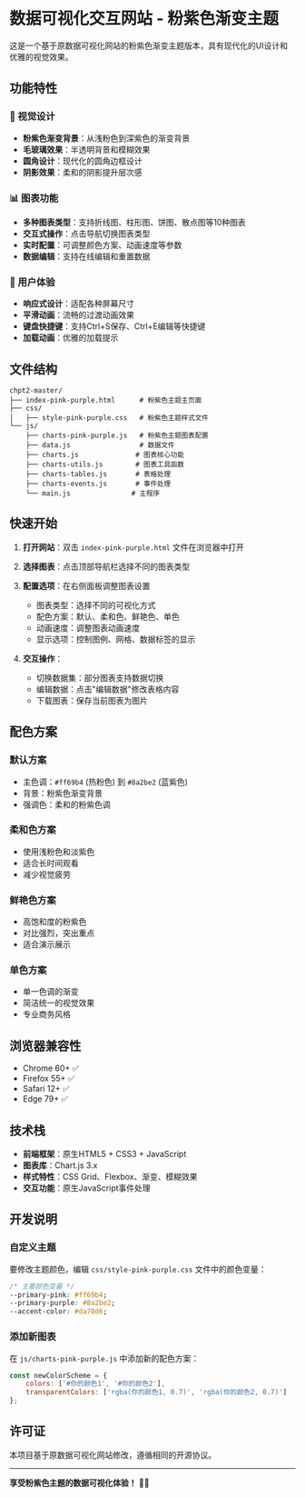 # 数据可视化交互网站 - 粉紫色渐变主题

这是一个基于原数据可视化网站的粉紫色渐变主题版本，具有现代化的UI设计和优雅的视觉效果。

## 功能特性

### 🎨 视觉设计
- **粉紫色渐变背景**：从浅粉色到深紫色的渐变背景
- **毛玻璃效果**：半透明背景和模糊效果
- **圆角设计**：现代化的圆角边框设计
- **阴影效果**：柔和的阴影提升层次感

### 📊 图表功能
- **多种图表类型**：支持折线图、柱形图、饼图、散点图等10种图表
- **交互式操作**：点击导航切换图表类型
- **实时配置**：可调整颜色方案、动画速度等参数
- **数据编辑**：支持在线编辑和重置数据

### 🎯 用户体验
- **响应式设计**：适配各种屏幕尺寸
- **平滑动画**：流畅的过渡动画效果
- **键盘快捷键**：支持Ctrl+S保存、Ctrl+E编辑等快捷键
- **加载动画**：优雅的加载提示

## 文件结构

```
chpt2-master/
├── index-pink-purple.html      # 粉紫色主题主页面
├── css/
│   ├── style-pink-purple.css   # 粉紫色主题样式文件
└── js/
    ├── charts-pink-purple.js   # 粉紫色主题图表配置
    ├── data.js                 # 数据文件
    ├── charts.js              # 图表核心功能
    ├── charts-utils.js        # 图表工具函数
    ├── charts-tables.js       # 表格处理
    ├── charts-events.js       # 事件处理
    └── main.js               # 主程序
```

## 快速开始

1. **打开网站**：双击 `index-pink-purple.html` 文件在浏览器中打开

2. **选择图表**：点击顶部导航栏选择不同的图表类型

3. **配置选项**：在右侧面板调整图表设置
   - 图表类型：选择不同的可视化方式
   - 配色方案：默认、柔和色、鲜艳色、单色
   - 动画速度：调整图表动画速度
   - 显示选项：控制图例、网格、数据标签的显示

4. **交互操作**：
   - 切换数据集：部分图表支持数据切换
   - 编辑数据：点击"编辑数据"修改表格内容
   - 下载图表：保存当前图表为图片

## 配色方案

### 默认方案
- 主色调：`#ff69b4` (热粉色) 到 `#8a2be2` (蓝紫色)
- 背景：粉紫色渐变背景
- 强调色：柔和的粉紫色调

### 柔和色方案
- 使用浅粉色和淡紫色
- 适合长时间观看
- 减少视觉疲劳

### 鲜艳色方案
- 高饱和度的粉紫色
- 对比强烈，突出重点
- 适合演示展示

### 单色方案
- 单一色调的渐变
- 简洁统一的视觉效果
- 专业商务风格

## 浏览器兼容性

- Chrome 60+ ✅
- Firefox 55+ ✅  
- Safari 12+ ✅
- Edge 79+ ✅

## 技术栈

- **前端框架**：原生HTML5 + CSS3 + JavaScript
- **图表库**：Chart.js 3.x
- **样式特性**：CSS Grid、Flexbox、渐变、模糊效果
- **交互功能**：原生JavaScript事件处理

## 开发说明

### 自定义主题
要修改主题颜色，编辑 `css/style-pink-purple.css` 文件中的颜色变量：

```css
/* 主要颜色变量 */
--primary-pink: #ff69b4;
--primary-purple: #8a2be2;
--accent-color: #da70d6;
```

### 添加新图表
在 `js/charts-pink-purple.js` 中添加新的配色方案：

```javascript
const newColorScheme = {
    colors: ['#你的颜色1', '#你的颜色2'],
    transparentColors: ['rgba(你的颜色1, 0.7)', 'rgba(你的颜色2, 0.7)']
};
```

## 许可证

本项目基于原数据可视化网站修改，遵循相同的开源协议。

---

**享受粉紫色主题的数据可视化体验！** 🌸💜